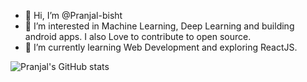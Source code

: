 - 👋 Hi, I’m @Pranjal-bisht
- 👀 I’m interested in Machine Learning, Deep Learning and building android apps. I also Love to contribute to open source.
- 🌱 I’m currently learning Web Development and exploring ReactJS.

<!---
Pranjal-bisht/Pranjal-bisht is a ✨ special ✨ repository because its `README.md` (this file) appears on your GitHub profile.
You can click the Preview link to take a look at your changes.
--->
![Pranjal's GitHub stats](https://github-readme-stats.vercel.app/api?username=Pranjal-bisht&show_icons=true&theme=radical)

